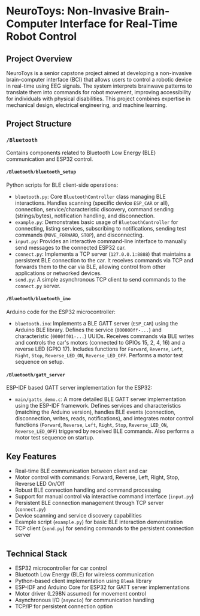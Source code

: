 # NeuroToys: Non-Invasive Brain-Computer Interface for Real-Time Robot Control

## Project Overview
NeuroToys is a senior capstone project aimed at developing a non-invasive brain-computer interface (BCI) that allows users to control a robotic device in real-time using EEG signals. The system interprets brainwave patterns to translate them into commands for robot movement, improving accessibility for individuals with physical disabilities. This project combines expertise in mechanical design, electrical engineering, and machine learning.

## Project Structure

### `/Bluetooth`
Contains components related to Bluetooth Low Energy (BLE) communication and ESP32 control.

#### `/Bluetooth/bluetooth_setup`
Python scripts for BLE client-side operations:
- `bluetooth.py`: Core `BluetoothController` class managing BLE interactions. Handles scanning (specific device `ESP_CAR` or all), connection, service/characteristic discovery, command sending (strings/bytes), notification handling, and disconnection.
- `example.py`: Demonstrates basic usage of `BluetoothController` for connecting, listing services, subscribing to notifications, sending test commands (`MOVE_FORWARD`, `STOP`), and disconnecting.
- `input.py`: Provides an interactive command-line interface to manually send messages to the connected ESP32 car.
- `connect.py`: Implements a TCP server (`127.0.0.1:8888`) that maintains a persistent BLE connection to the car. It receives commands via TCP and forwards them to the car via BLE, allowing control from other applications or networked devices.
- `send.py`: A simple asynchronous TCP client to send commands to the `connect.py` server.

#### `/Bluetooth/bluetooth_ino`
Arduino code for the ESP32 microcontroller:
- `bluetooth.ino`: Implements a BLE GATT server (`ESP_CAR`) using the Arduino BLE library. Defines the service (`000000ff-...`) and characteristic (`0000ff01-...`) UUIDs. Receives commands via BLE writes and controls the car's motors (connected to GPIOs 15, 2, 4, 16) and a reverse LED (GPIO 17). Includes functions for `Forward`, `Reverse`, `Left`, `Right`, `Stop`, `Reverse_LED_ON`, `Reverse_LED_OFF`. Performs a motor test sequence on setup.

#### `/Bluetooth/gatt_server`
ESP-IDF based GATT server implementation for the ESP32:
- `main/gatts_demo.c`: A more detailed BLE GATT server implementation using the ESP-IDF framework. Defines services and characteristics (matching the Arduino version), handles BLE events (connection, disconnection, writes, reads, notifications), and integrates motor control functions (`Forward`, `Reverse`, `Left`, `Right`, `Stop`, `Reverse_LED_ON`, `Reverse_LED_OFF`) triggered by received BLE commands. Also performs a motor test sequence on startup.

## Key Features
- Real-time BLE communication between client and car
- Motor control with commands: Forward, Reverse, Left, Right, Stop, Reverse LED On/Off
- Robust BLE connection handling and command processing
- Support for manual control via interactive command interface (`input.py`)
- Persistent BLE connection management through TCP server (`connect.py`)
- Device scanning and service discovery capabilities
- Example script (`example.py`) for basic BLE interaction demonstration
- TCP client (`send.py`) for sending commands to the persistent connection server

## Technical Stack
- ESP32 microcontroller for car control
- Bluetooth Low Energy (BLE) for wireless communication
- Python-based client implementation using `Bleak` library
- ESP-IDF and Arduino Core for ESP32 for GATT server implementations
- Motor driver (L298N assumed) for movement control
- Asynchronous I/O (`asyncio`) for communication handling
- TCP/IP for persistent connection option
